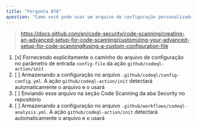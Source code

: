 ```yaml
---
title: "Pergunta 078"
question: "Como você pode usar um arquivo de configuração personalizado do CodeQL em um fluxo de trabalho do GitHub Actions?"
---
```



> https://docs.github.com/en/code-security/code-scanning/creating-an-advanced-setup-for-code-scanning/customizing-your-advanced-setup-for-code-scanning#using-a-custom-configuration-file
1. [x] Fornecendo explicitamente o caminho do arquivo de configuração no parâmetro de entrada `config-file` da ação `github/codeql-action/init`
1. [ ] Armazenando a configuração no arquivo `.github/codeql/config-config.yml`. A ação `github/codeql-action/init` detectará automaticamente o arquivo e o usará
1. [ ] Enviando esse arquivo na seção Code Scanning da aba Security no repositório
1. [ ] Armazenando a configuração no arquivo `.github/workflows/codeql-analysis.yml`. A ação `github/codeql-action/init` detectará automaticamente o arquivo e o usará
